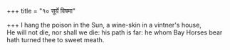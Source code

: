+++
title = "१० सूर्ये विषमा"

+++
I hang the poison in the Sun, a wine-skin in a vintner's house,  
     He will not die, nor shall we die: his path is far: he whom Bay Horses bear hath turned thee to sweet meath.